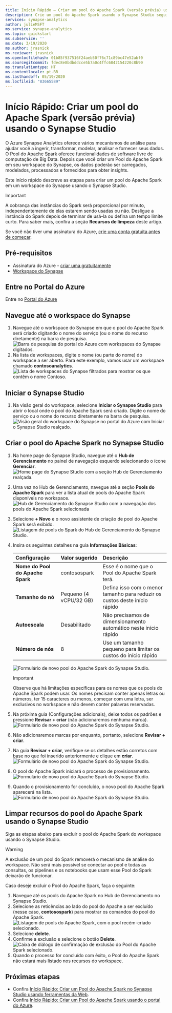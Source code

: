 ```yaml
---
title: Início Rápido – Criar um pool do Apache Spark (versão prévia) usando o Synapse Studio
description: Crie um pool do Apache Spark usando o Synapse Studio seguindo as etapas neste guia.
services: synapse-analytics
author: julieMSFT
ms.service: synapse-analytics
ms.topic: quickstart
ms.subservice: ''
ms.date: 3/19/2020
ms.author: jrasnick
ms.reviewer: jrasnick
ms.openlocfilehash: 01b85f937516f24aeb50f76c71c89bc47e52abf0
ms.sourcegitcommit: fdec8e8bdbddcce5b7a0c4ffc6842154220c8b90
ms.translationtype: HT
ms.contentlocale: pt-BR
ms.lasthandoff: 05/19/2020
ms.locfileid: "83665589"
---
```

# <a name="quickstart-create-an-apache-spark-pool-preview-using-synapse-studio"></a>Início Rápido: Criar um pool do Apache Spark (versão prévia) usando o Synapse Studio

O Azure Synapse Analytics oferece vários mecanismos de análise para ajudar você a ingerir, transformar, modelar, analisar e fornecer seus dados. O Pool do Apache Spark oferece funcionalidades de software livre de computação de Big Data. Depois que você criar um Pool do Apache Spark em seu workspace do Synapse, os dados poderão ser carregados, modelados, processados e fornecidos para obter insights.  

Este início rápido descreve as etapas para criar um pool do Apache Spark em um workspace do Synapse usando o Synapse Studio.

> [!IMPORTANT]
> A cobrança das instâncias do Spark será proporcional por minuto, independentemente de elas estarem sendo usadas ou não. Desligue a instância do Spark depois de terminar de usá-la ou defina um tempo limite curto. Para saber mais, confira a seção **Recursos de limpeza** deste artigo.

Se você não tiver uma assinatura do Azure, [crie uma conta gratuita antes de começar](https://azure.microsoft.com/free/).

## <a name="prerequisites"></a>Pré-requisitos

- Assinatura do Azure - [criar uma gratuitamente](https://azure.microsoft.com/free/)
- [Workspace do Synapse](./quickstart-create-workspace.md)

## <a name="sign-in-to-the-azure-portal"></a>Entre no Portal do Azure

Entre no [Portal do Azure](https://portal.azure.com/)

## <a name="navigate-to-the-synapse-workspace"></a>Navegue até o workspace do Synapse

1. Navegue até o workspace do Synapse em que o pool do Apache Spark será criado digitando o nome do serviço (ou o nome do recurso diretamente) na barra de pesquisa.
![Barra de pesquisa do portal do Azure com workspaces do Synapse digitados.](media/quickstart-create-sql-pool/create-sql-pool-00a.png)
1. Na lista de workspaces, digite o nome (ou parte do nome) do workspace a ser aberto. Para este exemplo, vamos usar um workspace chamado **contosoanalytics**.
![Lista de workspaces do Synapse filtrados para mostrar os que contêm o nome Contoso.](media/quickstart-create-sql-pool/create-sql-pool-00b.png)

## <a name="launch-synapse-studio"></a>Iniciar o Synapse Studio 

1. Na visão geral do workspace, selecione **Iniciar o Synapse Studio** para abrir o local onde o pool do Apache Spark será criado. Digite o nome do serviço ou o nome do recurso diretamente na barra de pesquisa.
![Visão geral do workspace do Synapse no portal do Azure com Iniciar o Synapse Studio realçado.](media/quickstart-create-apache-spark-pool/create-spark-pool-studio-20.png)

## <a name="create-the-apache-spark-pool-in-synapse-studio"></a>Criar o pool do Apache Spark no Synapse Studio

1. Na home page do Synapse Studio, navegue até o **Hub de Gerenciamento** no painel de navegação esquerdo selecionando o ícone **Gerenciar**.
![Home page do Synapse Studio com a seção Hub de Gerenciamento realçada.](media/quickstart-create-apache-spark-pool/create-spark-pool-studio-21.png)

1. Uma vez no Hub de Gerenciamento, navegue até a seção **Pools do Apache Spark** para ver a lista atual de pools do Apache Spark disponíveis no workspace.
![Hub de Gerenciamento do Synapse Studio com a navegação dos pools do Apache Spark selecionada](media/quickstart-create-apache-spark-pool/create-spark-pool-studio-22.png)

1. Selecione **+ Novo** e o novo assistente de criação de pool do Apache Spark será exibido. 
![Listagem de pools do Spark do Hub de Gerenciamento do Synapse Studio.](media/quickstart-create-apache-spark-pool/create-spark-pool-studio-23.png)

1. Insira os seguintes detalhes na guia **Informações Básicas**:

    | Configuração | Valor sugerido | Descrição |
    | :------ | :-------------- | :---------- |
    | **Nome do Pool do Apache Spark** | contosospark | Esse é o nome que o Pool do Apache Spark terá. |
    | **Tamanho do nó** | Pequeno (4 vCPU/32 GB) | Defina isso com o menor tamanho para reduzir os custos deste início rápido |
    | **Autoescala** | Desabilitado | Não precisamos de dimensionamento automático neste início rápido |
    | **Número de nós** | 8 | Use um tamanho pequeno para limitar os custos do início rápido|
    
    ![Formulário de novo pool do Apache Spark do Synapse Studio.](media/quickstart-create-apache-spark-pool/create-spark-pool-studio-24.png)
    > [!IMPORTANT]
    > Observe que há limitações específicas para os nomes que os pools do Apache Spark podem usar. Os nomes precisam conter apenas letras ou números, ter 15 caracteres ou menos, começar com uma letra, ser exclusivos no workspace e não devem conter palavras reservadas.

1. Na próxima guia (Configurações adicionais), deixe todos os padrões e pressione **Revisar + criar** (não adicionaremos nenhuma marca).
 ![Formulário de novo pool do Apache Spark do Synapse Studio.](media/quickstart-create-apache-spark-pool/create-spark-pool-studio-25.png)

1. Não adicionaremos marcas por enquanto, portanto, selecione **Revisar + criar**.

1. Na guia **Revisar + criar**, verifique se os detalhes estão corretos com base no que foi inserido anteriormente e clique em **criar**. 
 ![Formulário de novo pool do Apache Spark do Synapse Studio.](media/quickstart-create-apache-spark-pool/create-spark-pool-studio-26.png)

1. O pool do Apache Spark iniciará o processo de provisionamento.
![Formulário de novo pool do Apache Spark do Synapse Studio.](media/quickstart-create-apache-spark-pool/create-spark-pool-studio-27.png)

1. Quando o provisionamento for concluído, o novo pool do Apache Spark aparecerá na lista.
![Formulário de novo pool do Apache Spark do Synapse Studio.](media/quickstart-create-apache-spark-pool/create-spark-pool-studio-28.png)

## <a name="clean-up-apache-spark-pool-resources-using-synapse-studio"></a>Limpar recursos do pool do Apache Spark usando o Synapse Studio

Siga as etapas abaixo para excluir o pool do Apache Spark do workspace usando o Synapse Studio.
> [!WARNING]
> A exclusão de um pool do Spark removerá o mecanismo de análise do workspace. Não será mais possível se conectar ao pool e todas as consultas, os pipelines e os notebooks que usam esse Pool do Spark deixarão de funcionar.

Caso deseje excluir o Pool do Apache Spark, faça o seguinte:

1. Navegue até os pools do Apache Spark no Hub de Gerenciamento no Synapse Studio.
1. Selecione as reticências ao lado do pool do Apache a ser excluído (nesse caso, **contosospark**) para mostrar os comandos do pool do Apache Spark.
![Listagem de pools do Apache Spark, com o pool recém-criado selecionado.](media/quickstart-create-apache-spark-pool/create-spark-pool-studio-29.png)
1. Selecione **delete**.
1. Confirme a exclusão e selecione o botão **Delete**.
 ![Caixa de diálogo de confirmação de exclusão do Pool do Apache Spark selecionado.](media/quickstart-create-apache-spark-pool/create-spark-pool-studio-30.png)
1. Quando o processo for concluído com êxito, o Pool do Apache Spark não estará mais listado nos recursos do workspace. 

## <a name="next-steps"></a>Próximas etapas

- Confira [Início Rápido: Criar um Pool do Apache Spark no Synapse Studio usando ferramentas da Web](quickstart-apache-spark-notebook.md).
- Confira [Início Rápido: Criar um Pool do Apache Spark usando o portal do Azure](quickstart-create-apache-spark-pool-portal.md).